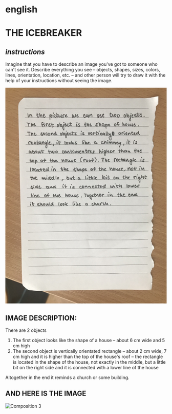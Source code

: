 # english
# THE ICEBREAKER
## _instructions_
Imagine that you have to describe an image you've got to someone who can't see it. Describe everything you see – objects, shapes, sizes, colors, lines, orientation, location, etc. – and other person will try to draw it with the help of your instructions without seeing the image.

![Composition 1](img/2F34ADF0-27EC-455D-8DC3-DE4429F7A6B1.jpeg)

## IMAGE DESCRIPTION:
There are 2 objects
1. The first object looks like the shape of a house
– about 6 cm wide and 5 cm high 
2. The second object is vertically orientated rectangle
– about 2 cm wide, 7 cm high and it is higher than the top of the house's roof
– the rectangle is located in the shape of the house, not exactly in the middle, but a little bit on the right side and it is connected with a lower line of the house

Altogether in the end it reminds a church or some building.

## AND HERE IS THE IMAGE
![Composition 3](https://jgagne.github.io/ajovt3-zs21-vskk/img/00-composition/03-comp.png)
